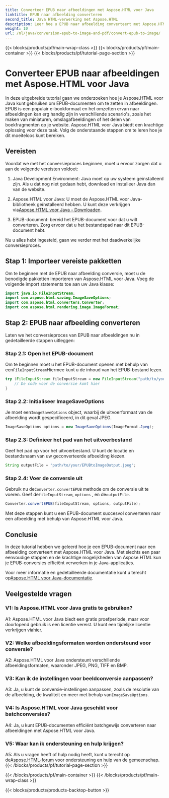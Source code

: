 ```yaml
---
title: Converteer EPUB naar afbeeldingen met Aspose.HTML voor Java
linktitle: EPUB naar afbeelding converteren
second_title: Java HTML-verwerking met Aspose.HTML
description: Leer hoe u EPUB naar afbeelding converteert met Aspose.HTML voor Java. Een eenvoudige, stapsgewijze handleiding voor efficiënte conversies.
weight: 10
url: /nl/java/conversion-epub-to-image-and-pdf/convert-epub-to-image/
---
```


{{< blocks/products/pf/main-wrap-class >}}
{{< blocks/products/pf/main-container >}}
{{< blocks/products/pf/tutorial-page-section >}}

# Converteer EPUB naar afbeeldingen met Aspose.HTML voor Java

In deze uitgebreide tutorial gaan we onderzoeken hoe je Aspose.HTML voor Java kunt gebruiken om EPUB-documenten om te zetten in afbeeldingen. EPUB is een populair e-bookformaat en het omzetten ervan naar afbeeldingen kan erg handig zijn in verschillende scenario's, zoals het maken van miniaturen, omslagafbeeldingen of het delen van boekfragmenten op je website. Aspose.HTML voor Java biedt een krachtige oplossing voor deze taak. Volg de onderstaande stappen om te leren hoe je dit moeiteloos kunt bereiken.

## Vereisten

Voordat we met het conversieproces beginnen, moet u ervoor zorgen dat u aan de volgende vereisten voldoet:

1. Java Development Environment: Java moet op uw systeem geïnstalleerd zijn. Als u dat nog niet gedaan hebt, download en installeer Java dan van de website.

2.  Aspose.HTML voor Java: U moet de Aspose.HTML voor Java-bibliotheek geïnstalleerd hebben. U kunt deze verkrijgen via[Aspose.HTML voor Java - Downloaden](https://releases.aspose.com/html/java/).

3. EPUB-document: bereid het EPUB-document voor dat u wilt converteren. Zorg ervoor dat u het bestandspad naar dit EPUB-document hebt.

Nu u alles hebt ingesteld, gaan we verder met het daadwerkelijke conversieproces.

## Stap 1: Importeer vereiste pakketten

Om te beginnen met de EPUB naar afbeelding conversie, moet u de benodigde pakketten importeren van Aspose.HTML voor Java. Voeg de volgende import statements toe aan uw Java klasse:

```java
import java.io.FileInputStream;
import com.aspose.html.saving.ImageSaveOptions;
import com.aspose.html.converters.Converter;
import com.aspose.html.rendering.image.ImageFormat;
```

## Stap 2: EPUB naar afbeelding converteren

Laten we het conversieproces van EPUB naar afbeeldingen nu in gedetailleerde stappen uitleggen:

### Stap 2.1: Open het EPUB-document

 Om te beginnen moet u het EPUB-document openen met behulp van een`FileInputStream`Hiermee kunt u de inhoud van het EPUB-bestand lezen.

```java
try (FileInputStream fileInputStream = new FileInputStream("path/to/your/input.epub")) {
    // De code voor de conversie komt hier
}
```

### Stap 2.2: Initialiseer ImageSaveOptions

 Je moet een`ImageSaveOptions` object, waarbij de uitvoerformaat van de afbeelding wordt gespecificeerd, in dit geval JPEG.

```java
ImageSaveOptions options = new ImageSaveOptions(ImageFormat.Jpeg);
```

### Stap 2.3: Definieer het pad van het uitvoerbestand

Geef het pad op voor het uitvoerbestand. U kunt de locatie en bestandsnaam van uw geconverteerde afbeelding kiezen.

```java
String outputFile = "path/to/your/EPUBtoImageOutput.jpeg";
```

### Stap 2.4: Voer de conversie uit

 Gebruik nu de`Converter.convertEPUB` methode om de conversie uit te voeren. Geef de`fileInputStream`, `options` , en de`outputFile`.

```java
Converter.convertEPUB(fileInputStream, options, outputFile);
```

Met deze stappen kunt u een EPUB-document succesvol converteren naar een afbeelding met behulp van Aspose.HTML voor Java.

## Conclusie

In deze tutorial hebben we geleerd hoe je een EPUB-document naar een afbeelding converteert met Aspose.HTML voor Java. Met slechts een paar eenvoudige stappen en de krachtige mogelijkheden van Aspose.HTML kun je EPUB-conversies efficiënt verwerken in je Java-applicaties.

 Voor meer informatie en gedetailleerde documentatie kunt u terecht op[Aspose.HTML voor Java-documentatie](https://reference.aspose.com/html/java/).

## Veelgestelde vragen

### V1: Is Aspose.HTML voor Java gratis te gebruiken?

 A1: Aspose.HTML voor Java biedt een gratis proefperiode, maar voor doorlopend gebruik is een licentie vereist. U kunt een tijdelijke licentie verkrijgen via[hier](https://purchase.aspose.com/temporary-license/).

### V2: Welke afbeeldingsformaten worden ondersteund voor conversie?

A2: Aspose.HTML voor Java ondersteunt verschillende afbeeldingsformaten, waaronder JPEG, PNG, TIFF en BMP.

### V3: Kan ik de instellingen voor beeldconversie aanpassen?

 A3: Ja, u kunt de conversie-instellingen aanpassen, zoals de resolutie van de afbeelding, de kwaliteit en meer met behulp van`ImageSaveOptions`.

### V4: Is Aspose.HTML voor Java geschikt voor batchconversies?

A4: Ja, u kunt EPUB-documenten efficiënt batchgewijs converteren naar afbeeldingen met Aspose.HTML voor Java.

### V5: Waar kan ik ondersteuning en hulp krijgen?

 A5: Als u vragen heeft of hulp nodig heeft, kunt u terecht op de[Aspose.HTML-forum](https://forum.aspose.com/) voor ondersteuning en hulp van de gemeenschap.
{{< /blocks/products/pf/tutorial-page-section >}}

{{< /blocks/products/pf/main-container >}}
{{< /blocks/products/pf/main-wrap-class >}}

{{< blocks/products/products-backtop-button >}}
